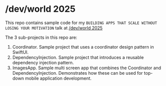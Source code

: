 # /dev/world 2025

This repo contains sample code for my `BUILDING APPS THAT SCALE WITHOUT LOSING YOUR MOTIVATION` talk at [/dev/world 2025](https://devworld.au/)

The 3 sub-projects in this repo are:

1. Coordinator. Sample project that uses a coordinator design pattern in SwiftUI.
2. DependencyInjection. Sample project that introduces a reusable dependency injection pattern.
3. ImagesApp. Sample multi screen app that combines the Coordinator and DependencyInjection. Demonstrates how these can be used for top-down mobile application development.
